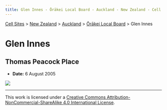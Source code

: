 ```yaml
---
title: Glen Innes - Ōrākei Local Board - Auckland - New Zealand - Cell Sites
---
```


[Cell Sites](../../../) > [New Zealand](../../) > [Auckland](../) > [Ōrākei Local Board](./) > Glen Innes

# Glen Innes

## Thomas Peacock Place

* **Date:** 6 August 2005

![](https://f001.backblazeb2.com/file/CellSites/NZ/AUK/%C5%8Cr%C4%81kei/20050806-154126.jpg)

---

This work is licensed under a [Creative Commons Attribution-NonCommercial-ShareAlike 4.0 International License](http://creativecommons.org/licenses/by-nc-sa/4.0/).
